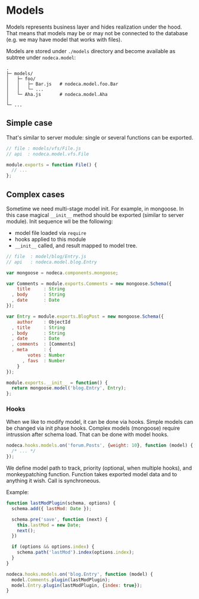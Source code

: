 Models
======

Models represents business layer and hides realization under the hood. That
means that models may be or may not be connected to the database (e.g. we may
have model that works with files).

Models are stored under `./models` directory and become available as subtree
under `nodeca.model`:

```
.
├─ models/
│   ├─ foo/
│   │   ├─ Bar.js   # nodeca.model.foo.Bar
│   │   └─ ...
│   └─ Aha.js       # nodeca.model.Aha
│
└─ ...
```


Simple case
-----------

That's similar to server module: single or several functions can be exported.

``` javascript
// file : models/vfs/File.js
// api  : nodeca.model.vfs.File

module.exports = function File() {
  // ...
};
```


Complex cases
-------------

Sometime we need multi-stage model init. For example, in mongoose. In this case
magical `__init__` method should be exported (similar to server module). Init
sequence wll be the following:

- model file loaded via `require`
- hooks applied to this module
- `__init__` called, and result mapped to model tree.

``` javascript
// file  : model/blog/Entry.js
// api   : nodeca.model.blog.Entry

var mongoose = nodeca.components.mongoose;

var Comments = module.exports.Comments = new mongoose.Schema({
    title     : String
  , body      : String
  , date      : Date
});

var Entry = module.exports.BlogPost = new mongoose.Schema({
    author    : ObjectId
  , title     : String
  , body      : String
  , date      : Date
  , comments  : [Comments]
  , meta      : {
        votes : Number
      , favs  : Number
    }
});

module.exports.__init__ = function() {
  return mongoose.model('blog.Entry', Entry);
};
```


### Hooks

When we like to modify model, it can be done via hooks. Simple models can be
changed via init phase hooks. Complex models (mongoose) require intrussion after
schema load. That can be done with model hooks.

``` javascript
nodeca.hooks.models.on('forum.Posts', {weight: 10}, function (model) {
  /* ... */
});
```

We define model path to track, priority (optional, when multiple hooks), and 
monkeypatching function. Function takes exported model data and to anything it
wish. Call is synchroneous.

Example:

``` javascript
function lastModPlugin(schema, options) {
  schema.add({ lastMod: Date });

  schema.pre('save', function (next) {
    this.lastMod = new Date;
    next();
  })

  if (options && options.index) {
    schema.path('lastMod').index(options.index);
  }
}

nodeca.hooks.models.on('blog.Entry', function (model) {
  model.Comments.plugin(lastModPlugin);
  model.Entry.plugin(lastModPlugin, {index: true});
}
```
